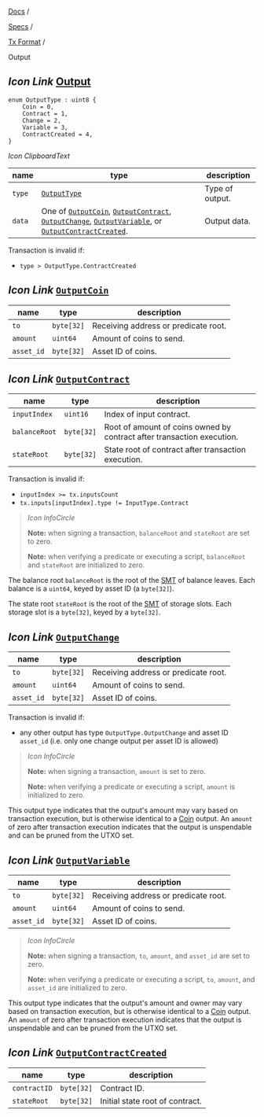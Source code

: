 [Docs](https://docs.fuel.network/) /

[Specs](https://docs.fuel.network/docs/specs/) /

[Tx Format](https://docs.fuel.network/docs/specs/tx-format/) /

Output

## _Icon Link_ [Output](https://docs.fuel.network/docs/specs/tx-format/output/\#output)

```fuel_Box fuel_Box-idXKMmm-css
enum OutputType : uint8 {
    Coin = 0,
    Contract = 1,
    Change = 2,
    Variable = 3,
    ContractCreated = 4,
}
```

_Icon ClipboardText_

| name | type | description |
| --- | --- | --- |
| `type` | [`OutputType`](https://docs.fuel.network/docs/specs/tx-format/output/#output) | Type of output. |
| `data` | One of [`OutputCoin`](https://docs.fuel.network/docs/specs/tx-format/output/#outputcoin), [`OutputContract`](https://docs.fuel.network/docs/specs/tx-format/output/#outputcontract), [`OutputChange`](https://docs.fuel.network/docs/specs/tx-format/output/#outputchange), [`OutputVariable`](https://docs.fuel.network/docs/specs/tx-format/output/#outputvariable), or [`OutputContractCreated`](https://docs.fuel.network/docs/specs/tx-format/output/#outputcontractcreated). | Output data. |

Transaction is invalid if:

- `type > OutputType.ContractCreated`

## _Icon Link_ [`OutputCoin`](https://docs.fuel.network/docs/specs/tx-format/output/\#outputcoin)

| name | type | description |
| --- | --- | --- |
| `to` | `byte[32]` | Receiving address or predicate root. |
| `amount` | `uint64` | Amount of coins to send. |
| `asset_id` | `byte[32]` | Asset ID of coins. |

## _Icon Link_ [`OutputContract`](https://docs.fuel.network/docs/specs/tx-format/output/\#outputcontract)

| name | type | description |
| --- | --- | --- |
| `inputIndex` | `uint16` | Index of input contract. |
| `balanceRoot` | `byte[32]` | Root of amount of coins owned by contract after transaction execution. |
| `stateRoot` | `byte[32]` | State root of contract after transaction execution. |

Transaction is invalid if:

- `inputIndex >= tx.inputsCount`
- `tx.inputs[inputIndex].type != InputType.Contract`

> _Icon InfoCircle_
>
> **Note:** when signing a transaction, `balanceRoot` and `stateRoot` are set to zero.
>
> **Note:** when verifying a predicate or executing a script, `balanceRoot` and `stateRoot` are initialized to zero.

The balance root `balanceRoot` is the root of the [SMT](https://docs.fuel.network/docs/specs/protocol/cryptographic-primitives/#sparse-merkle-tree) of balance leaves. Each balance is a `uint64`, keyed by asset ID (a `byte[32]`).

The state root `stateRoot` is the root of the [SMT](https://docs.fuel.network/docs/specs/protocol/cryptographic-primitives/#sparse-merkle-tree) of storage slots. Each storage slot is a `byte[32]`, keyed by a `byte[32]`.

## _Icon Link_ [`OutputChange`](https://docs.fuel.network/docs/specs/tx-format/output/\#outputchange)

| name | type | description |
| --- | --- | --- |
| `to` | `byte[32]` | Receiving address or predicate root. |
| `amount` | `uint64` | Amount of coins to send. |
| `asset_id` | `byte[32]` | Asset ID of coins. |

Transaction is invalid if:

- any other output has type `OutputType.OutputChange` and asset ID `asset_id` (i.e. only one change output per asset ID is allowed)

> _Icon InfoCircle_
>
> **Note:** when signing a transaction, `amount` is set to zero.
>
> **Note:** when verifying a predicate or executing a script, `amount` is initialized to zero.

This output type indicates that the output's amount may vary based on transaction execution, but is otherwise identical to a [Coin](https://docs.fuel.network/docs/specs/tx-format/output/#outputcoin) output. An `amount` of zero after transaction execution indicates that the output is unspendable and can be pruned from the UTXO set.

## _Icon Link_ [`OutputVariable`](https://docs.fuel.network/docs/specs/tx-format/output/\#outputvariable)

| name | type | description |
| --- | --- | --- |
| `to` | `byte[32]` | Receiving address or predicate root. |
| `amount` | `uint64` | Amount of coins to send. |
| `asset_id` | `byte[32]` | Asset ID of coins. |

> _Icon InfoCircle_
>
> **Note:** when signing a transaction, `to`, `amount`, and `asset_id` are set to zero.
>
> **Note:** when verifying a predicate or executing a script, `to`, `amount`, and `asset_id` are initialized to zero.

This output type indicates that the output's amount and owner may vary based on transaction execution, but is otherwise identical to a [Coin](https://docs.fuel.network/docs/specs/tx-format/output/#outputcoin) output. An `amount` of zero after transaction execution indicates that the output is unspendable and can be pruned from the UTXO set.

## _Icon Link_ [`OutputContractCreated`](https://docs.fuel.network/docs/specs/tx-format/output/\#outputcontractcreated)

| name | type | description |
| --- | --- | --- |
| `contractID` | `byte[32]` | Contract ID. |
| `stateRoot` | `byte[32]` | Initial state root of contract. |